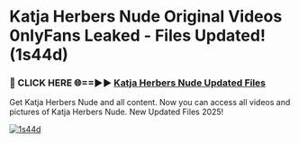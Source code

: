 # Katja Herbers Nude Original Videos 0nlyFans Leaked - Files Updated! (1s44d)

<h3>🔴 CLICK HERE 🌐==►► <a href="https://tinyurl.com/4mcuefdz" rel="nofollow">Katja Herbers Nude Updated Files</a></h3>

Get Katja Herbers Nude and all content. Now you can access all videos and pictures of Katja Herbers Nude. New Updated Files 2025!

[![1s44d](https://i.imgur.com/StAQSOY.gif)](https://tinyurl.com/4mcuefdz)
